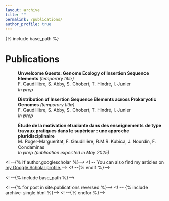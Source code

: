 ```yaml
---
layout: archive
title: ""
permalink: /publications/
author_profile: true
---
```

{% include base_path %}


Publications
======

<p style="margin-left: 40px"><b>Unwelcome Guests: Genome Ecology of Insertion Sequence Elements</b>  <i>(temporary title)</i>
<br>F. Gaudillière, S. Abby, S. Chobert, T. Hindré, I. Junier
<br><i>In prep</i></p>


<p style="margin-left: 40px"><b>Distribution of Insertion Sequence Elements across Prokaryotic Genomes</b>  <i>(temporary title)</i>
<br>F. Gaudillière, S. Abby, S. Chobert, T. Hindré, I. Junier
<br><i>In prep</i></p>

<p style="margin-left: 40px"><b>Étude de la motivation étudiante dans des enseignements de type travaux pratiques dans le supérieur : une approche pluridisciplinaire</b>
<br>M. Roger-Margueritat, F. Gaudillière, R.M.R. Kubica, J. Nourdin, F. Condaminas
<br><i>In prep (publication expected in May 2025)</i></p>



<! --{% if author.googlescholar %}-->
<! --  You can also find my articles on <u><a href="{{author.googlescholar}}">my Google Scholar profile</a>.</u>-->
<! --{% endif %}-->

<! --{% include base_path %}-->

<! --{% for post in site.publications reversed %}-->
<! --  {% include archive-single.html %}-->
<! --{% endfor %}-->
